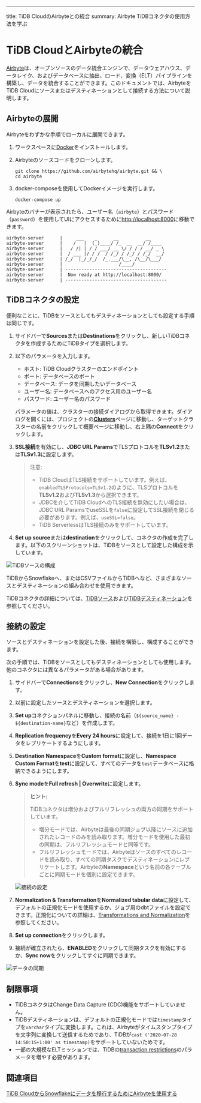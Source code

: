 ---
title: TiDB CloudのAirbyteとの統合
summary: Airbyte TiDBコネクタの使用方法を学ぶ

# TiDB CloudとAirbyteの統合

[Airbyte](https://airbyte.com/)は、オープンソースのデータ統合エンジンで、データウェアハウス、データレイク、およびデータベースに抽出、ロード、変換（ELT）パイプラインを構築し、データを統合することができます。このドキュメントでは、AirbyteをTiDB Cloudにソースまたはデスティネーションとして接続する方法について説明します。

## Airbyteの展開

Airbyteをわずかな手順でローカルに展開できます。

1. ワークスペースに[Docker](https://www.docker.com/products/docker-desktop)をインストールします。

2. Airbyteのソースコードをクローンします。

    ```shell
    git clone https://github.com/airbytehq/airbyte.git && \
    cd airbyte
    ```

3. docker-composeを使用してDockerイメージを実行します。

    ```shell
    docker-compose up
    ```

Airbyteのバナーが表示されたら、ユーザー名（`airbyte`）とパスワード（`password`）を使用してUIにアクセスするために<http://localhost:8000>に移動できます。

```
airbyte-server      |     ___    _      __          __
airbyte-server      |    /   |  (_)____/ /_  __  __/ /____
airbyte-server      |   / /| | / / ___/ __ \/ / / / __/ _ \
airbyte-server      |  / ___ |/ / /  / /_/ / /_/ / /_/  __/
airbyte-server      | /_/  |_/_/_/  /_.___/\__, /\__/\___/
airbyte-server      |                     /____/
airbyte-server      | --------------------------------------
airbyte-server      |  Now ready at http://localhost:8000/
airbyte-server      | --------------------------------------
```

## TiDBコネクタの設定

便利なことに、TiDBをソースとしてもデスティネーションとしても設定する手順は同じです。

1. サイドバーで**Sources**または**Destinations**をクリックし、新しいTiDBコネクタを作成するためにTiDBタイプを選択します。

2. 以下のパラメータを入力します。

    - ホスト: TiDB Cloudクラスターのエンドポイント
    - ポート: データベースのポート
    - データベース: データを同期したいデータベース
    - ユーザー名: データベースへのアクセス用のユーザー名
    - パスワード: ユーザー名のパスワード

    パラメータの値は、クラスターの接続ダイアログから取得できます。ダイアログを開くには、プロジェクトの[**Clusters**](https://tidbcloud.com/console/clusters)ページに移動し、ターゲットクラスターの名前をクリックして概要ページに移動し、右上隅の**Connect**をクリックします。

3. **SSL接続**を有効にし、**JDBC URL Params**でTLSプロトコルを**TLSv1.2**または**TLSv1.3**に設定します。

    > 注意:
    >
    > - TiDB CloudはTLS接続をサポートしています。例えば、`enabledTLSProtocols=TLSv1.2`のように、TLSプロトコルを**TLSv1.2**および**TLSv1.3**から選択できます。
    > - JDBCを介してTiDB CloudへのTLS接続を無効にしたい場合は、JDBC URL ParamsでuseSSLを`false`に設定してSSL接続を閉じる必要があります。例えば、`useSSL=false`。
    > - TiDB ServerlessはTLS接続のみをサポートしています。

4. **Set up source**または**destination**をクリックして、コネクタの作成を完了します。以下のスクリーンショットは、TiDBをソースとして設定した構成を示しています。

![TiDBソースの構成](/media/tidb-cloud/integration-airbyte-parameters.jpg)

TiDBからSnowflakeへ、またはCSVファイルからTiDBへなど、さまざまなソースとデスティネーションの組み合わせを使用できます。

TiDBコネクタの詳細については、[TiDBソース](https://docs.airbyte.com/integrations/sources/tidb)および[TiDBデスティネーション](https://docs.airbyte.com/integrations/destinations/tidb)を参照してください。

## 接続の設定

ソースとデスティネーションを設定した後、接続を構築し、構成することができます。

次の手順では、TiDBをソースとしてもデスティネーションとしても使用します。他のコネクタには異なるパラメータがある場合があります。

1. サイドバーで**Connections**をクリックし、**New Connection**をクリックします。
2. 以前に設定したソースとデスティネーションを選択します。
3. **Set up**コネクションパネルに移動し、接続の名前（`${source_name} - ${destination-name}`など）を作成します。
4. **Replication frequency**を**Every 24 hours**に設定して、接続を1日に1回データをレプリケートするようにします。
5. **Destination Namespace**を**Custom format**に設定し、**Namespace Custom Format**を**test**に設定して、すべてのデータを`test`データベースに格納できるようにします。
6. **Sync mode**を**Full refresh | Overwrite**に設定します。

    > **ヒント:**
    >
    > TiDBコネクタは増分およびフルリフレッシュの両方の同期をサポートしています。
    >
    > - 増分モードでは、Airbyteは最後の同期ジョブ以降にソースに追加されたレコードのみを読み取ります。増分モードを使用した最初の同期は、フルリフレッシュモードと同等です。
    > - フルリフレッシュモードでは、Airbyteはソースのすべてのレコードを読み取り、すべての同期タスクでデスティネーションにレプリケートします。Airbyteの**Namespace**という名前の各テーブルごとに同期モードを個別に設定できます。

    ![接続の設定](/media/tidb-cloud/integration-airbyte-connection.jpg)

7. **Normalization & Transformation**を**Normalized tabular data**に設定して、デフォルトの正規化モードを使用するか、ジョブ用のdbtファイルを設定できます。正規化についての詳細は、[Transformations and Normalization](https://docs.airbyte.com/operator-guides/transformation-and-normalization/transformations-with-dbt)を参照してください。
8. **Set up connection**をクリックします。
9. 接続が確立されたら、**ENABLED**をクリックして同期タスクを有効にするか、**Sync now**をクリックしてすぐに同期できます。

![データの同期](/media/tidb-cloud/integration-airbyte-sync.jpg)

## 制限事項

- TiDBコネクタはChange Data Capture (CDC)機能をサポートしていません。
- TiDBデスティネーションは、デフォルトの正規化モードでは`timestamp`タイプを`varchar`タイプに変換します。これは、Airbyteがタイムスタンプタイプを文字列に変換して送信するためであり、TiDBが`cast ('2020-07-28 14:50:15+1:00' as timestamp)`をサポートしていないためです。
- 一部の大規模なELTミッションでは、TiDBの[transaction restrictions](/develop/dev-guide-transaction-restraints.md#large-transaction-restrictions)のパラメータを増やす必要があります。

## 関連項目

[TiDB CloudからSnowflakeにデータを移行するためにAirbyteを使用する](https://www.pingcap.com/blog/using-airbyte-to-migrate-data-from-tidb-cloud-to-snowflake/)